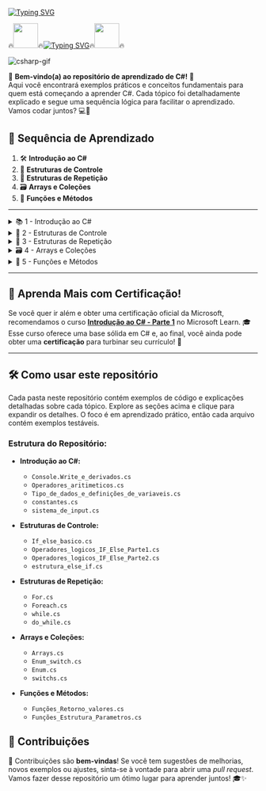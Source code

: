 [![Typing SVG](https://readme-typing-svg.herokuapp.com?font=Oswald&weight=500&size=30&pause=1000&color=007ACC&width=435&lines=Seja+Bem+Vindo;Bora+Aprender+C%23)](https://git.io/typing-svg)

🔥<img align="margin-rigth: 100px;" src="https://media1.tenor.com/m/JNzoGnuhWKkAAAAC/elmo-fire.gif" width="50" height="50">🔥[![Typing SVG](https://readme-typing-svg.herokuapp.com?font=Oswald&weight=500&size=30&pause=1000&color=007ACC&center=true&vCenter=true&width=435&lines=Aprendendo+C%23+)](https://git.io/typing-svg)🔥<img align="margin-left: 100px;" src="https://media1.tenor.com/m/JNzoGnuhWKkAAAAC/elmo-fire.gif" width="50" height="50">🔥

![csharp-gif](https://media1.tenor.com/m/cX92mi1p-NYAAAAd/coding-anime.gif)

🎉 **Bem-vindo(a) ao repositório de aprendizado de C#!** 🎉  
Aqui você encontrará exemplos práticos e conceitos fundamentais para quem está começando a aprender C#. Cada tópico foi detalhadamente explicado e segue uma sequência lógica para facilitar o aprendizado. Vamos codar juntos? 💻🚀

## 🔄 Sequência de Aprendizado

1. 🛠️ **Introdução ao C#**
2. 🧱 **Estruturas de Controle**
3. 🔁 **Estruturas de Repetição**
4. 🗃️ **Arrays e Coleções**
5. 🎯 **Funções e Métodos**

---

<details>
<summary>📚 1 - Introdução ao C#</summary>

- 🖥️ **Console.WriteLine e derivados**  
  - Como imprimir mensagens no console. 🖨️

- ➕ **Operadores aritméticos**  
  - Operações básicas como soma, subtração, multiplicação e divisão. ➗

- 🔢 **Tipos de dados & definições de variáveis**  
  - Tipos básicos (`int`, `float`, `double`, `string`, `bool`) e como declarar variáveis. 📝

- 🏗️ **Outros tipos de definições de variáveis**  
  - Definições como `var`, `const` e uso de variáveis com escopo local e global. 🌍

- 🔒 **Constantes**  
  - Como declarar e usar constantes em C#. 🛡️

- ⌨️ **Sistema de input**  
  - Capturando a entrada do usuário via console. ⌨️

</details>

<details>
<summary>🧱 2 - Estruturas de Controle</summary>

- 🤔 **If & Else básico**  
  - Como estruturar condições simples com `if` e `else`.

- 🧠 **Operadores lógicos com IF e ELSE (Parte 1)**  
  - Usando operadores como `&&`, `||`, `!` para criar condições mais complexas.

- 🔄 **Operadores lógicos com IF e ELSE (Parte 2)**  
  - Continuação com exemplos práticos. 💡

- 🔀 **Estrutura de Else If**  
  - Como trabalhar com múltiplas condições usando `else if`. 🔗

</details>

<details>
<summary>🔄 3 - Estruturas de Repetição</summary>

- 🔁 **For**  
  - Laços controlados com `for`. 🔄

- 🔂 **Foreach**  
  - Iterando sobre coleções com `foreach`. 📜

- ⏳ **While**  
  - Estruturas de repetição indefinidas com `while`.

- 🔄 **Do While**  
  - Diferença entre `while` e `do while`, e como utilizar cada um.

</details>

<details>
<summary>🗃️ 4 - Arrays e Coleções</summary>

- 🔢 **Arrays**  
  - Definindo e manipulando arrays.

- 🔀 **Enum & Switch**  
  - Como trabalhar com `enum` e a estrutura `switch`. 🔧

- 🔄 **Switch**  
  - Controle de fluxo com múltiplos casos usando `switch`.

</details>

<details>
<summary>🎯 5 - Funções e Métodos</summary>

- 🔄 **Funções: Retorno de valores**  
  - Criando funções com valores de retorno.

- 🏗️ **Funções: Estrutura & Parâmetros**  
  - Como passar parâmetros e estruturar funções.

</details>

---

## 🌟 Aprenda Mais com Certificação!

Se você quer ir além e obter uma certificação oficial da Microsoft, recomendamos o curso **[Introdução ao C# - Parte 1](https://learn.microsoft.com/pt-br/training/paths/get-started-c-sharp-part-1/)** no Microsoft Learn. 🎓  
Esse curso oferece uma base sólida em C# e, ao final, você ainda pode obter uma **certificação** para turbinar seu currículo! 🚀

---

## 🛠️ Como usar este repositório

Cada pasta neste repositório contém exemplos de código e explicações detalhadas sobre cada tópico. Explore as seções acima e clique para expandir os detalhes. O foco é em aprendizado prático, então cada arquivo contém exemplos testáveis.

### Estrutura do Repositório:

- **Introdução ao C#:**
  - `Console.Write_e_derivados.cs`
  - `Operadores_aritimeticos.cs`
  - `Tipo_de_dados_e_definições_de_variaveis.cs`
  - `constantes.cs`
  - `sistema_de_input.cs`

- **Estruturas de Controle:**
  - `If_else_basico.cs`
  - `Operadores_logicos_IF_Else_Parte1.cs`
  - `Operadores_logicos_IF_Else_Parte2.cs`
  - `estrutura_else_if.cs`

- **Estruturas de Repetição:**
  - `For.cs`
  - `Foreach.cs`
  - `while.cs`
  - `do_while.cs`

- **Arrays e Coleções:**
  - `Arrays.cs`
  - `Enum_switch.cs`
  - `Enum.cs`
  - `switchs.cs`

- **Funções e Métodos:**
  - `Funções_Retorno_valores.cs`
  - `Funções_Estrutura_Parametros.cs`

## 🤝 Contribuições

🎉 Contribuições são **bem-vindas**! Se você tem sugestões de melhorias, novos exemplos ou ajustes, sinta-se à vontade para abrir uma *pull request*. Vamos fazer desse repositório um ótimo lugar para aprender juntos! 🎓✨


